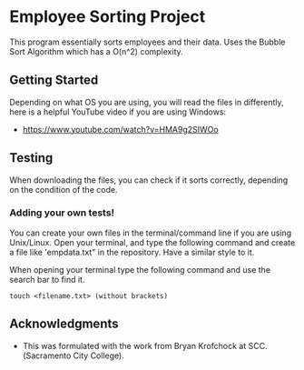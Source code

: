 # Employee Sorting Project 

This program essentially sorts employees and their data.
Uses the Bubble Sort Algorithm which has a O(n^2) complexity.

## Getting Started

Depending on what OS you are using, you will read the files in
differently, here is a helpful YouTube video if you are using Windows:
* https://www.youtube.com/watch?v=HMA9g2SIWOo


## Testing

When downloading the files, you can check if it sorts correctly,
depending on the condition of the code.


### Adding your own tests!

You can create your own files in the terminal/command line if you
are using Unix/Linux. Open your terminal, and type the following
command and create a file like 'empdata.txt" in the repository. 
Have a similar style to it.

When opening your terminal type the following command and use the
search bar to find it.
```
touch <filename.txt> (without brackets)
```

## Acknowledgments

* This was formulated with the work from Bryan Krofchock at SCC.
  (Sacramento City College).

